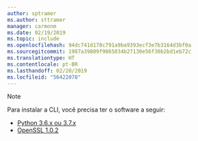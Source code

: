 ```yaml
---
author: sptramer
ms.author: sttramer
manager: carmonm
ms.date: 02/19/2019
ms.topic: include
ms.openlocfilehash: 94dc741d178c791a9ba9393ecf3e7b3164d3bf0a
ms.sourcegitcommit: 1987a39809f9865034b27130e56f30b2bd1eb72c
ms.translationtype: HT
ms.contentlocale: pt-BR
ms.lasthandoff: 02/20/2019
ms.locfileid: "56422078"
---
```

> [!NOTE]
> Para instalar a CLI, você precisa ter o software a seguir:
>
> * [Python 3.6.x ou 3.7.x](https://www.python.org/downloads/)
> * [OpenSSL 1.0.2](https://www.openssl.org/source/)
